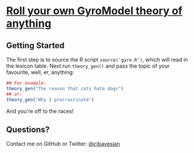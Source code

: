 [Roll your own GyroModel theory of anything](http://madere.biol.mcgill.ca/cchivers/gyremodel/)
==============================================================================================


Getting Started
---------------

The first step is to source the R script `source('gyre.R')`, which will read in the lexicon table. Next run `theory_gen()` and pass the
topic of your favourite, well, er, anything:

``` R
## For example:
theory_gen("The reason that cats hate dogs")
## or:
theory_gen("Why I procrastinate")
```

And you're off to the races!

Questions?
----------

Contact me on GitHub or Twitter: [@cjbayesian](http://twitter.com/cjbayesian)
